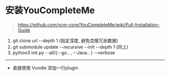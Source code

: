 # 安装YouCompleteMe
>https://github.com/ycm-core/YouCompleteMe/wiki/Full-Installation-Guide

1. git clone url --depth 1 (指定深度, 避免克隆冗余数据)
2. git submodule update --recursive --init --depth 1 (同上)
3.  python3 init.py --all/{--go.. , --Java.. } --verbose

--- 

- 直接使用 Vundle 添加一行plugin